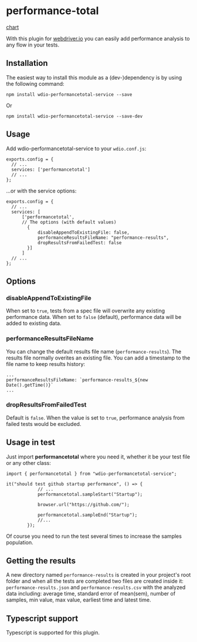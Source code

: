 # performance-total
[chart](resources/chart.png)

With this plugin for [webdriver.io](https://webdriver.io/) you can easily add performance analysis to any flow in your tests.

<h2>Installation</h2>
The easiest way to install this module as a (dev-)dependency is by using the following command:

```
npm install wdio-performancetotal-service --save
```
Or

```
npm install wdio-performancetotal-service --save-dev
```

<h2>Usage</h2>

Add wdio-performancetotal-service to your `wdio.conf.js`:

```
exports.config = {
  // ...
  services: ['performancetotal']
  // ...
};
```
...or with the service options:

```
exports.config = {
  // ...
  services: [
      ['performancetotal',
      // The options (with default values)
        {
            disableAppendToExistingFile: false,
            performanceResultsFileName: "performance-results",
            dropResultsFromFailedTest: false
        }]
      ]
  // ...
};
```

<h2>Options</h2>

<h3>disableAppendToExistingFile</h3>

When set to `true`, tests from a spec file will overwrite any existing performance data.
When set to `false` (default), performance data will be added to existing data.

<h3>performanceResultsFileName</h3>

You can change the default results file name (`performance-results`).
The results file normally overites an existing file. You can add a timestamp to the file name to keep results history:

```
...
performanceResultsFileName: `performance-results_${new Date().getTime()}`
...
```

<h3>dropResultsFromFailedTest</h3>

Default is `false`. When the value is set to `true`, performance analysis from failed tests would be excluded.

<h2>Usage in test</h2>

Just import <b>performancetotal</b> where you need it, whether it be your test file or any other class:

```
import { performancetotal } from "wdio-performancetotal-service";

it("should test github startup performance", () => {
            // ...
            performancetotal.sampleStart("Startup");
            
            browser.url("https://github.com/");
            
            performancetotal.sampleEnd("Startup");
            //...
        });
```

Of course you need to run the test several times to increase the samples population.

<h2>Getting the results</h2>

A new directory named `performance-results` is created in your project's root folder and when all the tests are completed two files are created inside it: `performance-results.json` and `performance-results.csv` with the analyzed data including: average time, standard error of mean(sem), number of samples, min value, max value, earliest time and latest time.

<h2>Typescript support</h2>

Typescript is supported for this plugin.